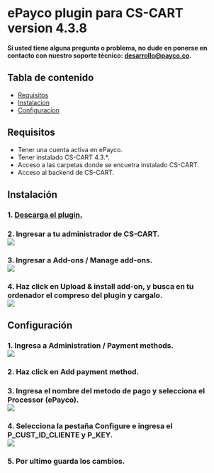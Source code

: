 # ePayco plugin para CS-CART version 4.3.8

**Si usted tiene alguna pregunta o problema, no dude en ponerse en contacto con nuestro soporte técnico: desarrollo@payco.co.**

## Tabla de contenido

* [Requisitos](#requisitos)
* [Instalacion](#instalación)
* [Configuracion](#configuración)

## Requisitos

* Tener una cuenta activa en ePayco.
* Tener instalado CS-CART 4.3.*. 
* Acceso a las carpetas donde se encuetra instalado CS-CART.
* Acceso al backend de CS-CART.

## Instalación

### 1. [Descarga el plugin.](http://dev-plugins.info/cscart-tuto/epayco.zip)
### 2. Ingresar a tu administrador de CS-CART. <br/><img src="http://dev-plugins.info/cscart-tuto/1.png">
### 3. Ingresar a Add-ons / Manage add-ons. <br/><img src="http://dev-plugins.info/cscart-tuto/2.png">
### 4. Haz click en Upload & install add-on, y busca en tu ordenador el compreso del plugin y cargalo. <br/><img src="http://dev-plugins.info/cscart-tuto/3.png">

## Configuración

### 1. Ingresa a Administration / Payment methods. <br/><img src="http://dev-plugins.info/cscart-tuto/4.png">
### 2. Haz click en Add payment method.
### 3. Ingresa el nombre del metodo de pago y selecciona el Processor (ePayco).<br/><img src="http://dev-plugins.info/cscart-tuto/5.png">
### 4. Selecciona la pestaña Configure e ingresa el P_CUST_ID_CLIENTE y P_KEY.<br/><img src="http://dev-plugins.info/cscart-tuto/6.png">
### 5. Por ultimo guarda los cambios.